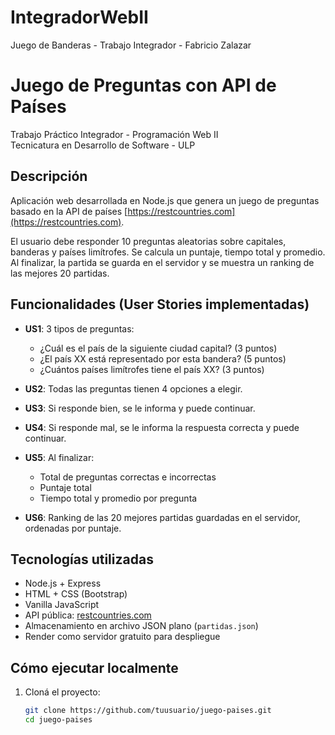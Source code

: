 # IntegradorWebII
Juego de Banderas - Trabajo Integrador - Fabricio Zalazar

# Juego de Preguntas con API de Países

Trabajo Práctico Integrador - Programación Web II  
Tecnicatura en Desarrollo de Software - ULP

## Descripción

Aplicación web desarrollada en Node.js que genera un juego de preguntas basado en la API de países [https://restcountries.com](https://restcountries.com).

El usuario debe responder 10 preguntas aleatorias sobre capitales, banderas y países limítrofes. Se calcula un puntaje, tiempo total y promedio. Al finalizar, la partida se guarda en el servidor y se muestra un ranking de las mejores 20 partidas.

## Funcionalidades (User Stories implementadas)

- **US1**: 3 tipos de preguntas:
  - ¿Cuál es el país de la siguiente ciudad capital? (3 puntos)
  - ¿El país XX está representado por esta bandera? (5 puntos)
  - ¿Cuántos países limítrofes tiene el país XX? (3 puntos)

- **US2**: Todas las preguntas tienen 4 opciones a elegir.

- **US3**: Si responde bien, se le informa y puede continuar.

- **US4**: Si responde mal, se le informa la respuesta correcta y puede continuar.

- **US5**: Al finalizar:
  - Total de preguntas correctas e incorrectas
  - Puntaje total
  - Tiempo total y promedio por pregunta

- **US6**: Ranking de las 20 mejores partidas guardadas en el servidor, ordenadas por puntaje.

## Tecnologías utilizadas

- Node.js + Express
- HTML + CSS (Bootstrap)
- Vanilla JavaScript
- API pública: [restcountries.com](https://restcountries.com/)
- Almacenamiento en archivo JSON plano (`partidas.json`)
- Render como servidor gratuito para despliegue

## Cómo ejecutar localmente

1. Cloná el proyecto:
   ```bash
   git clone https://github.com/tuusuario/juego-paises.git
   cd juego-paises